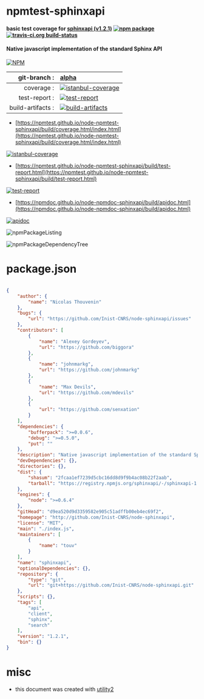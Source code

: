 # npmtest-sphinxapi

#### basic test coverage for  [sphinxapi (v1.2.1)](http://github.com/Inist-CNRS/node-sphinxapi)  [![npm package](https://img.shields.io/npm/v/npmtest-sphinxapi.svg?style=flat-square)](https://www.npmjs.org/package/npmtest-sphinxapi) [![travis-ci.org build-status](https://api.travis-ci.org/npmtest/node-npmtest-sphinxapi.svg)](https://travis-ci.org/npmtest/node-npmtest-sphinxapi)

#### Native javascript implementation of the standard Sphinx API

[![NPM](https://nodei.co/npm/sphinxapi.png?downloads=true&downloadRank=true&stars=true)](https://www.npmjs.com/package/sphinxapi)

| git-branch : | [alpha](https://github.com/npmtest/node-npmtest-sphinxapi/tree/alpha)|
|--:|:--|
| coverage : | [![istanbul-coverage](https://npmtest.github.io/node-npmtest-sphinxapi/build/coverage.badge.svg)](https://npmtest.github.io/node-npmtest-sphinxapi/build/coverage.html/index.html)|
| test-report : | [![test-report](https://npmtest.github.io/node-npmtest-sphinxapi/build/test-report.badge.svg)](https://npmtest.github.io/node-npmtest-sphinxapi/build/test-report.html)|
| build-artifacts : | [![build-artifacts](https://npmtest.github.io/node-npmtest-sphinxapi/glyphicons_144_folder_open.png)](https://github.com/npmtest/node-npmtest-sphinxapi/tree/gh-pages/build)|

- [https://npmtest.github.io/node-npmtest-sphinxapi/build/coverage.html/index.html](https://npmtest.github.io/node-npmtest-sphinxapi/build/coverage.html/index.html)

[![istanbul-coverage](https://npmtest.github.io/node-npmtest-sphinxapi/build/screenCapture.buildCi.browser.%252Ftmp%252Fbuild%252Fcoverage.lib.html.png)](https://npmtest.github.io/node-npmtest-sphinxapi/build/coverage.html/index.html)

- [https://npmtest.github.io/node-npmtest-sphinxapi/build/test-report.html](https://npmtest.github.io/node-npmtest-sphinxapi/build/test-report.html)

[![test-report](https://npmtest.github.io/node-npmtest-sphinxapi/build/screenCapture.buildCi.browser.%252Ftmp%252Fbuild%252Ftest-report.html.png)](https://npmtest.github.io/node-npmtest-sphinxapi/build/test-report.html)

- [https://npmdoc.github.io/node-npmdoc-sphinxapi/build/apidoc.html](https://npmdoc.github.io/node-npmdoc-sphinxapi/build/apidoc.html)

[![apidoc](https://npmdoc.github.io/node-npmdoc-sphinxapi/build/screenCapture.buildCi.browser.%252Ftmp%252Fbuild%252Fapidoc.html.png)](https://npmdoc.github.io/node-npmdoc-sphinxapi/build/apidoc.html)

![npmPackageListing](https://npmtest.github.io/node-npmtest-sphinxapi/build/screenCapture.npmPackageListing.svg)

![npmPackageDependencyTree](https://npmtest.github.io/node-npmtest-sphinxapi/build/screenCapture.npmPackageDependencyTree.svg)



# package.json

```json

{
    "author": {
        "name": "Nicolas Thouvenin"
    },
    "bugs": {
        "url": "https://github.com/Inist-CNRS/node-sphinxapi/issues"
    },
    "contributors": [
        {
            "name": "Alexey Gordeyev",
            "url": "https://github.com/biggora"
        },
        {
            "name": "johnmarkg",
            "url": "https://github.com/johnmarkg"
        },
        {
            "name": "Max Devils",
            "url": "https://github.com/mdevils"
        },
        {
            "url": "https://github.com/senxation"
        }
    ],
    "dependencies": {
        "bufferpack": ">=0.0.6",
        "debug": ">=0.5.0",
        "put": ""
    },
    "description": "Native javascript implementation of the standard Sphinx API",
    "devDependencies": {},
    "directories": {},
    "dist": {
        "shasum": "2fcaa1ef7239d5cbc16dd8d9f9b4ac08b22f2aab",
        "tarball": "https://registry.npmjs.org/sphinxapi/-/sphinxapi-1.2.1.tgz"
    },
    "engines": {
        "node": ">=0.6.4"
    },
    "gitHead": "d9ea520d9d3359582e905c51adffb00eb4ec69f2",
    "homepage": "http://github.com/Inist-CNRS/node-sphinxapi",
    "license": "MIT",
    "main": "./index.js",
    "maintainers": [
        {
            "name": "touv"
        }
    ],
    "name": "sphinxapi",
    "optionalDependencies": {},
    "repository": {
        "type": "git",
        "url": "git+https://github.com/Inist-CNRS/node-sphinxapi.git"
    },
    "scripts": {},
    "tags": [
        "api",
        "client",
        "sphinx",
        "search"
    ],
    "version": "1.2.1",
    "bin": {}
}
```



# misc
- this document was created with [utility2](https://github.com/kaizhu256/node-utility2)
